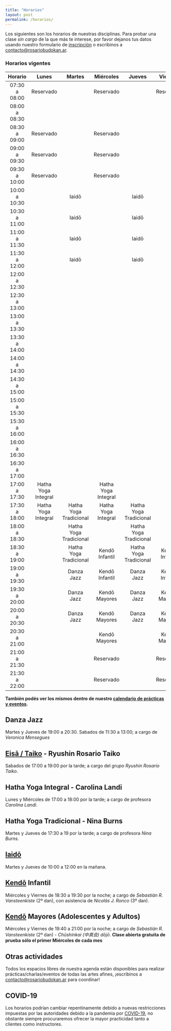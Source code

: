```yaml
---
title: "Horarios"
layout: post
permalink: /horarios/
---
```


Los siguientes son los horarios de nuestras disciplinas. Para probar una clase *sin cargo* de la que más te interese, por favor dejanos tus datos usando nuestro formulario de [inscripción](/inscripcion) o escribinos a [contacto@rosariobudokan.ar](mailto:contacto@rosariobudokan.ar).

### Horarios vigentes

| Horario       | Lunes             | Martes               | Miércoles         | Jueves                | Viernes         | Sábados        | Domingos      |
| :-----------: |:-----------------:|:--------------------:|:-----------------:|:---------------------:|:---------------:|:--------------:|:-------------:|
| 07:30 a 08:00 | Reservado         |                      |  Reservado        |                       |  Reservado      |                |               |
| 08:00 a 08:30 |                   |                      |                   |                       |                 |                |               |
| 08:30 a 09:00 | Reservado         |                      |  Reservado        |                       |                 |                |               |
| 09:00 a 09:30 | Reservado         |                      |  Reservado        |                       |                 |                |               |
| 09:30 a 10:00 | Reservado         |                      |  Reservado        |                       |                 |                |               |
| 10:00 a 10:30 |                   |  Iaidō               |                   |   Iaidō               |                 |                |               |
| 10:30 a 11:00 |                   |  Iaidō               |                   |   Iaidō               |                 |                |               |
| 11:00 a 11:30 |                   |  Iaidō               |                   |   Iaidō               |                 |                |               |
| 11:30 a 12:00 |                   |  Iaidō               |                   |   Iaidō               |                 |  Danza Jazz    |               |
| 12:00 a 12:30 |                   |                      |                   |                       |                 |  Danza Jazz    |               |
| 12:30 a 13:00 |                   |                      |                   |                       |                 |  Danza Jazz    |               |
| 13:00 a 13:30 |                   |                      |                   |                       |                 |                |               |
| 13:30 a 14:00 |                   |                      |                   |                       |                 |                |               |
| 14:00 a 14:30 |                   |                      |                   |                       |                 |                |               |
| 14:30 a 15:00 |                   |                      |                   |                       |                 |                |               |
| 15:00 a 15:30 |                   |                      |                   |                       |                 |                |               |
| 15:30 a 16:00 |                   |                      |                   |                       |                 |                |               |
| 16:00 a 16:30 |                   |                      |                   |                       |                 |                |               |
| 16:30 a 17:00 |                   |                      |                   |                       |                 |                |               |
| 17:00 a 17:30 |Hatha Yoga Integral|                      |Hatha Yoga Integral|                       |                 |  Eisa / Taiko  |               |
| 17:30 a 18:00 |Hatha Yoga Integral|Hatha Yoga Tradicional|Hatha Yoga Integral|Hatha Yoga Tradicional |                 |  Eisa / Taiko  |               |
| 18:00 a 18:30 |                   |Hatha Yoga Tradicional|                   |Hatha Yoga Tradicional |                 |  Eisa / Taiko  |               |
| 18:30 a 19:00 |                   |Hatha Yoga Tradicional|Kendō Infantil     |Hatha Yoga Tradicional |Kendō Infantil   |  Eisa / Taiko  |               |
| 19:00 a 19:30 |                   | Danza Jazz           |Kendō Infantil     | Danza Jazz            |Kendō Infantil   |                |               |
| 19:30 a 20:00 |                   | Danza Jazz           |Kendō Mayores      | Danza Jazz            |Kendō Mayores    |                |               |
| 20:00 a 20:30 |                   | Danza Jazz           |Kendō Mayores      | Danza Jazz            |Kendō Mayores    |                |               |
| 20:30 a 21:00 |                   |                      |Kendō Mayores      |                       |Kendō Mayores    |                |               |
| 21:00 a 21:30 |                   |                      |Reservado          |                       |Reservado        |                |               |
| 21:30 a 22:00 |                   |                      |Reservado          |                       |Reservado        |                |               |

**También podés ver los mismos dentro de nuestro [calendario de prácticas y eventos](/calendario).**


## Danza Jazz
Martes y Jueves de 19:00 a 20:30. Sabados de 11:30 a 13:00; a cargo de *Veronica Mensegues*<br/>

## [Eisā / Taiko](/disciplinas/eisa) - Ryushin Rosario Taiko
Sabados de 17:00 a 19:00 por la tarde; a cargo del *grupo Ryushin Rosario Taiko*.<br/>

## Hatha Yoga Integral - Carolina Landi
Lunes y Miércoles de 17:00 a 18:00 por la tarde; a cargo de profesora *Carolina Landi*.<br/>

## Hatha Yoga Tradicional - Nina Burns
Martes y Jueves de 17:30 a 19 por la tarde; a cargo de profesora *Nina Burns*.<br/>

## [Iaidō](/disciplinas/iaido)
Martes y Jueves de 10:00 a 12:00 en la mañana.<br/>

## [Kendō](/disciplinas/kendo) Infantil
Miércoles y Viernes de 18:30 a 19:30 por la noche; a cargo de *Sebastián R. Vansteenkiste* (2º dan), con asistencia de *Nicolás J. Ronco* (3º dan).

## [Kendō](/disciplinas/kendo) Mayores (Adolescentes y Adultos)
Miércoles y Viernes de 19:40 a 21:00 por la noche; a cargo de *Sebastián R. Vansteenkiste* (2º dan) - *Chūshinkai (中真会) dōjō*. **Clase abierta gratuita de prueba sólo el primer Miércoles de cada mes**


## Otras actividades
Todos los espacios libres de nuestra agenda están disponibles para realizar prácticas/charlas/eventos de todas las artes afines, ¡escribinos a [contacto@rosariobudokan.ar](mailto:contacto@rosariobudokan.ar) para coordinar!

## COVID-19
Los horarios podrían cambiar repentinamente debido a nuevas restricciones impuestas por las autoridades debido a la pandemia por [COVID-19](/covid-19), no obstante siempre procuraremos ofrecer la mayor practicidad tanto a clientes como instructores.
